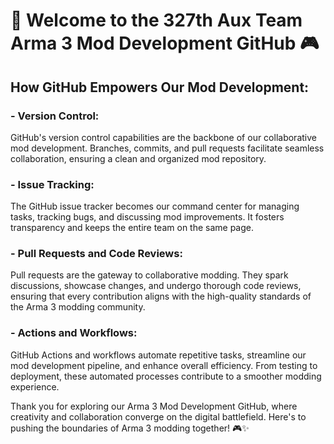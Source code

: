 # 🚀 Welcome to the 327th Aux Team Arma 3 Mod Development GitHub 🎮

## How GitHub Empowers Our Mod Development:
### - Version Control:
GitHub's version control capabilities are the backbone of our collaborative mod development. Branches, commits, and pull requests facilitate seamless collaboration, ensuring a clean and organized mod repository.

### - Issue Tracking:
The GitHub issue tracker becomes our command center for managing tasks, tracking bugs, and discussing mod improvements. It fosters transparency and keeps the entire team on the same page.

### - Pull Requests and Code Reviews:
Pull requests are the gateway to collaborative modding. They spark discussions, showcase changes, and undergo thorough code reviews, ensuring that every contribution aligns with the high-quality standards of the Arma 3 modding community.

### - Actions and Workflows:
GitHub Actions and workflows automate repetitive tasks, streamline our mod development pipeline, and enhance overall efficiency. From testing to deployment, these automated processes contribute to a smoother modding experience.

Thank you for exploring our Arma 3 Mod Development GitHub, where creativity and collaboration converge on the digital battlefield. Here's to pushing the boundaries of Arma 3 modding together! 🎮✨
